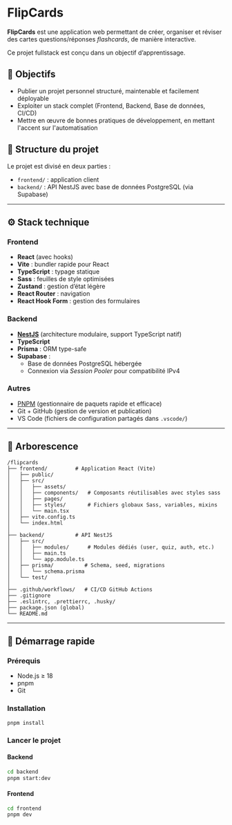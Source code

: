 # FlipCards

**FlipCards** est une application web permettant de créer, organiser et réviser des cartes questions/réponses _flashcards_, de manière interactive.

Ce projet fullstack est conçu dans un objectif d’apprentissage.

## 🚀 Objectifs

- Publier un projet personnel structuré, maintenable et facilement déployable
- Exploiter un stack complet (Frontend, Backend, Base de données, CI/CD)
- Mettre en œuvre de bonnes pratiques de développement, en mettant l'accent sur l'automatisation

## 🧩 Structure du projet

Le projet est divisé en deux parties :

- `frontend/` : application client
- `backend/` : API NestJS avec base de données PostgreSQL (via Supabase)

---

## ⚙️ Stack technique

### Frontend

- **React** (avec hooks)
- **Vite** : bundler rapide pour React
- **TypeScript** : typage statique
- **Sass** : feuilles de style optimisées
- **Zustand** : gestion d’état légère
- **React Router** : navigation
- **React Hook Form** : gestion des formulaires

### Backend

- **[NestJS](https://nestjs.com/)** (architecture modulaire, support TypeScript natif)
- **TypeScript**
- **Prisma** : ORM type-safe
- **Supabase** :
  - Base de données PostgreSQL hébergée
  - Connexion via _Session Pooler_ pour compatibilité IPv4

### Autres

- [PNPM](https://pnpm.io/) (gestionnaire de paquets rapide et efficace)
- Git + GitHub (gestion de version et publication)
- VS Code (fichiers de configuration partagés dans `.vscode/`)

---

## 📁 Arborescence

```
/flipcards
├── frontend/         # Application React (Vite)
│   ├── public/
│   ├── src/
│   │   ├── assets/
│   │   ├── components/   # Composants réutilisables avec styles sass
│   │   ├── pages/
│   │   ├── styles/       # Fichiers globaux Sass, variables, mixins
│   │   └── main.tsx
│   ├── vite.config.ts
│   └── index.html
│
├── backend/          # API NestJS
│   ├── src/
│   │   ├── modules/      # Modules dédiés (user, quiz, auth, etc.)
│   │   ├── main.ts
│   │   └── app.module.ts
│   ├── prisma/          # Schema, seed, migrations
│   │   └── schema.prisma
│   └── test/
│
├── .github/workflows/   # CI/CD GitHub Actions
├── .gitignore
├── .eslintrc, .prettierrc, .husky/
├── package.json (global)
└── README.md

```

---

## 🚀 Démarrage rapide

### Prérequis

- Node.js ≥ 18
- pnpm
- Git

### Installation

```bash
pnpm install
```

### Lancer le projet

#### Backend

```bash
cd backend
pnpm start:dev
```

#### Frontend

```bash
cd frontend
pnpm dev
```

